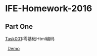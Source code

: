 # IFE-Homework-2016

Part One
-----

[Task001](http://ife.baidu.com/task/detail?taskId=1):零基础Html编码

&nbsp;&nbsp;[Demo](http://zoewys.github.io/ife-2016/part1/task001/index.html)
